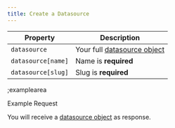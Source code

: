 ```yaml
---
title: Create a Datasource
---
```


| Property | Description |
|---|---|
| `datasource` | Your full [datasource object](#core-resources/datasources/the-datasource-object) |
| `datasource[name]`  | Name is **required** |
| `datasource[slug]`  | Slug is **required** |

;examplearea

Example Request

<RequestExample url="https://mapi.storyblok.com/v1/spaces/606/datasources/" httpMethod="POST" :requestObject='{"datasource":{"name":"Labels for Website","slug":"labels"}}'></RequestExample>

You will receive a [datasource object](#core-resources/datasources/the-datasource-object) as response.
